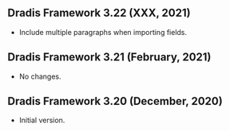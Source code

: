 ## Dradis Framework 3.22 (XXX, 2021) ##

*  Include multiple paragraphs when importing fields.

## Dradis Framework 3.21 (February, 2021) ##

*  No changes.

## Dradis Framework 3.20 (December, 2020) ##

*  Initial version.
